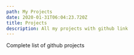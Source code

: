 ```yaml
---
path: My Projects
date: 2020-01-31T06:04:23.720Z
title: Projects
description: All my projects with github link
---
```

Complete list of github projects
